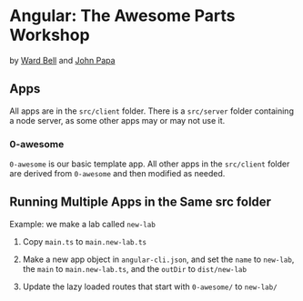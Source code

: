 # Angular: The Awesome Parts Workshop

by [Ward Bell](https://twitter.com/wardbell) and [John Papa](https://twitter.com/john_papa)

## Apps

All apps are in the `src/client` folder. There is a `src/server` folder containing a node server, as some other apps may or may not use it.

### 0-awesome

`0-awesome` is our basic template app. All other apps in the `src/client` folder are derived from `0-awesome` and then modified as needed.

## Running Multiple Apps in the Same src folder

Example: we make a lab called `new-lab`

1. Copy `main.ts` to `main.new-lab.ts`

2. Make a new app object in `angular-cli.json`, and set the `name` to `new-lab`, the `main` to `main.new-lab.ts`, and the `outDir` to `dist/new-lab`

3. Update the lazy loaded routes that start with `0-awesome/` to `new-lab/`
